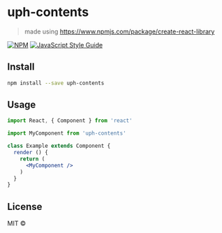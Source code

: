 # uph-contents

> made using https://www.npmjs.com/package/create-react-library

[![NPM](https://img.shields.io/npm/v/uph-contents.svg)](https://www.npmjs.com/package/uph-contents) [![JavaScript Style Guide](https://img.shields.io/badge/code_style-standard-brightgreen.svg)](https://standardjs.com)

## Install

```bash
npm install --save uph-contents
```

## Usage

```jsx
import React, { Component } from 'react'

import MyComponent from 'uph-contents'

class Example extends Component {
  render () {
    return (
      <MyComponent />
    )
  }
}
```

## License

MIT © [](https://github.com/)
